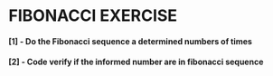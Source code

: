 # FIBONACCI EXERCISE

#### [1] - Do the Fibonacci sequence a determined numbers of times

#### [2] - Code verify if the informed number are in fibonacci sequence
